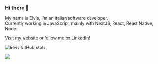### Hi there 👋
My name is Elvis, I'm an italian software developer.  
Currently working in JavaScript, mainly with NextJS, React, React Native, Node.  

[Visit my website](https://www.elvisciuffetelli.com/) or [follow me on LinkedIn](https://www.linkedin.com/in/elvis-ciuffetelli/)!

![Elvis GitHub stats](https://github-readme-stats-nine-murex-96.vercel.app/api?username=elvisciuffetelli&count_private=true&show_icons=true)

<img src="https://github-readme-stats-nine-murex-96.vercel.app/api/top-langs/?username=elvisciuffetelli&&count_private=true&layout=compact" width="auto" />
